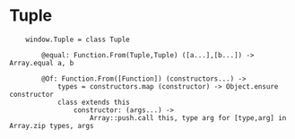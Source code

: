 # Tuple

		
		window.Tuple = class Tuple
			
			@equal: Function.From(Tuple,Tuple) ([a...],[b...]) -> Array.equal a, b
	
			@Of: Function.From([Function]) (constructors...) ->
				types = constructors.map (constructor) -> Object.ensure constructor
				class extends this
					constructor: (args...) ->
						Array::push.call this, type arg for [type,arg] in Array.zip types, args
						
